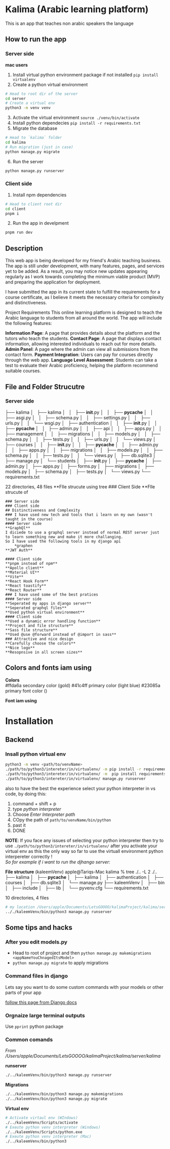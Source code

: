# Kalima (Arabic learning platform)

This is an app that teaches non arabic speakers the language

## How to run the app
### Server side

**mac users**
1. Install virtual python environment  package if not installed `pip install virtualenv  `
2. Create a python virtual environment  

```bash 
# Head to root dir of the server
cd server
# Create a virtual env
python3 -m venv venv
```  

3. Activate the virtual environment `source ./venv/bin/activate`
4. Install python dependecies `pip install -r requirements.txt`
5. Migrate the database     

```bash
# Head to `kalima` folder
cd kalima
# Run migration (just in case)
python manage.py migrate  

```  
6. Run the server

``` bash
python manage.py runserver
```

### Client side
1. Install npm dependencies

```bash
# Head to client root dir
cd client
pnpm i

```

2. Run the app in develpment

```bash
pnpm run dev
```


## Description  

This web app is being developed for my friend's Arabic teaching business. The app is still under development, with many features, pages, and services yet to be added. As a result, you may notice new updates appearing regularly as I work towards completing the minimum viable product (MVP) and preparing the application for deployment.

I have submitted the app in its current state to fulfill the requirements for a course certificate, as I believe it meets the necessary criteria for complexity and distinctiveness.

Project Requirements
This online learning platform is designed to teach the Arabic language to students from all around the world. The app will include the following features:

**Information Page**: A page that provides details about the platform and the tutors who teach the students.
**Contact Page**: A page that displays contact information, allowing interested individuals to reach out for more details.
**Admin Panel**: A page where the admin can view all submissions from the contact form.
**Payment Integration**: Users can pay for courses directly through the web app.
**Language Level Assessment**: Students can take a test to evaluate their Arabic proficiency, helping the platform recommend suitable courses.  

## File and Folder Strucutre
### Server side
├── kalima
│   ├── kalima
│   │   ├── __init__.py
│   │   ├── __pycache__
│   │   ├── asgi.py
│   │   ├── schema.py
│   │   ├── settings.py
│   │   ├── urls.py
│   │   └── wsgi.py
│   ├── authentication
│   │   ├── __init__.py
│   │   ├── __pycache__
│   │   ├── admin.py
│   │   ├── api
│   │   ├── apps.py
│   │   ├── management
│   │   ├── migrations
│   │   ├── models.py
│   │   ├── schema.py
│   │   ├── tests.py
│   │   ├── urls.py
│   │   └── views.py
│   ├── courses
│   │   ├── __init__.py
│   │   ├── __pycache__
│   │   ├── admin.py
│   │   ├── apps.py
│   │   ├── migrations
│   │   ├── models.py
│   │   ├── schema.py
│   │   ├── tests.py
│   │   └── views.py
│   ├── db.sqlite3
│   ├── manage.py
│   └── students
│       ├── __init__.py
│       ├── __pycache__
│       ├── admin.py
│       ├── apps.py
│       ├── forms.py
│       ├── migrations
│       ├── models.py
│       ├── schema.py
│       ├── tests.py
│       └── views.py
└── requirements.txt

22 directories, 48 files
    **FIle strucute using tree
    ### Client Side
    **FIle strucute of 

    ### Server side
    ### Client side
    ## Distinctiveness and Complexity
    ### I have used new tech and tools that i learn on my own (wasn't taught in the course)
    #### Server side
    **GraphQl**
    I diciede to use a graphql server instead of normal REST server just to learn something new and make it more challanging.
    So I have used the following tools in my django api
        *graphen
    **JWT Auth**

    #### Client side
    **pnpm instead of npm**
    **Apollo client**
    **Material UI**
    **Vite**
    **React Hook Form**
    **React toastify**
    **React Router**
    ### I have used some of the best pratices
    #### Server side
    **Seperated my apps in django server**
    **Seperated graphql files**
    **Used python virtual environment**
    #### Client side
    **Used a dynamic error handling function**
    **Project and file structure**
    **Sass file structure**
    **Used @use @forward instead of @import in sass**
    ### Attractive and nice design
    **Carefully choose the colors**
    **Nice logo**
    **Resopnsive in all screen sizes**


## Colors and fonts iam using

**Colors**  
#ffda6a secondary color (gold)
#41c4ff primary color (light blue)
#23085a primary font color ()

**Font iam using**

<link href="https://fonts.cdnfonts.com/css/british-council-sans" rel="stylesheet">

# Installation

## Backend

### Insall python virtual env

```bash
python3 -m venv <path/to/venvName>
./path/to/python3/intereter/in/virtualenv/ -m pip install -r requirements.txt
./path/to/python3/intereter/in/virtualenv/ -m  pip install requirements--dev.txt
./path/to/python3/intereter/in/virtualenv/ manage.py runserver
```

also to have the best the experience select your python interpreter in vs code, by doing this:

1. command + shift + p
2. type _python interpreter_
3. Choose _Enter Interpreter path_
4. COpy the path of `path/to/venvName/bin/python`
5. past it
6. DONE

**NOTE**: If you face any issues of selecting your python interpreter then try to use `./path/to/python3/intereter/in/virtualenv/` after you activate your virtual env as this the only way so far to use the virtuall environment python interpereter correctly !  
*So for example if i want to run the djhango server:*  

**File structure**
(kaleemVenv) apple@Tariqs-Mac kalima % tree ./.. -L 2
./..
├── kalima
│   ├── __pycache__
│   ├── kalima
│   ├── authentication
│   ├── courses
│   ├── db.sqlite3
│   └── manage.py
├── kaleemVenv
│   ├── bin
│   ├── include
│   ├── lib
│   └── pyvenv.cfg
└── requirements.txt

10 directories, 4 files
```bash
# my location /Users/apple/Documents/LetsGOOOO/kalimaProject/kalima/server/kalima
.././kaleemVenv/bin/python3 manage.py runserver 
```

## Some tips and hacks

### After you edit models.py

- Head to root of project and then `python manage.py makemigrations <appNameYouChnagedItsModel>`
- `python manage.py migrate` to apply migrations

### Command files in django

Lets say you want to do some custom commands with your models or other parts of your app

[follow this page from Django docs](https://docs.djangoproject.com/en/5.0/howto/custom-management-commands/)

### Orgnaize large terminal outputs

Use `pprint` python package

### Common comands
*From /Users/apple/Documents/LetsGOOOO/kalimaProject/kalima/server/kalima*

**runserver**  

```bash
./../kaleemVenv/bin/python3 manage.py runserver 

```

**Migrations**
```bash
./../kaleemVenv/bin/python3 manage.py makemigrations
./../kaleemVenv/bin/python3 manage.py migrate
```

**Virtual env**

```bash
# Activate virtaul env (WIndows)
./../kaleemVenv/Scripts/activate
# Exeute python venv interpreter (Windows)
./../kaleemVenv/Scripts/python.exe
# Exeute python venv interpreter (Mac)
./../kaleemVenv/bin/python3
```



